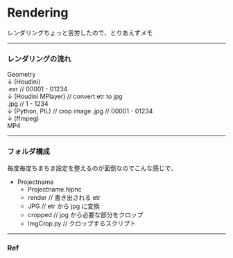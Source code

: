 # Rendering  


レンダリングちょっと苦労したので、とりあえずメモ  

---  

### レンダリングの流れ  

Geometry  
↓ (Houdini)  
.exr // 00001 - 01234  
↓ (Houdini MPlayer) // convert etr to jpg  
.jpg // 1 - 1234  
↓ (Python, PIL) // crop image
.jpg // 00001 - 01234  
↓ (ffmpeg)  
MP4  


---  

### フォルダ構成  

毎度毎度ちまちま設定を整えるのが面倒なのでこんな感じで、  

- Projectname  
  - Projectname.hipnc  
  - render // 書き出される etr  
  - JPG // etr から jpg に変換  
  - cropped // jpg から必要な部分をクロップ  
  - ImgCrop.py // クロップするスクリプト  


---  


### Ref  


